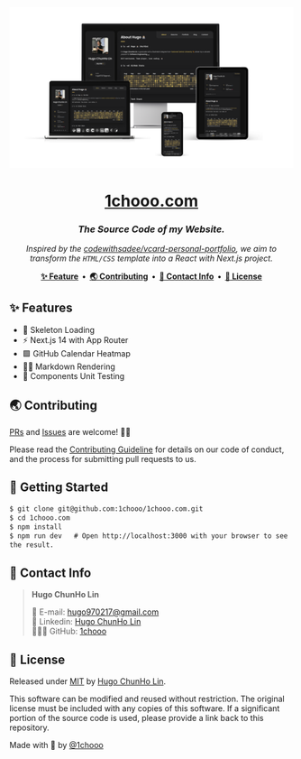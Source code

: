 <a href="https://1chooo.com">
  <img alt="1chooo.com Home Page" src="./apps/web/docs/imgs/cover_transparent_bg.png">
</a>

<h1 align="center"><a href="https://1chooo.com">1chooo.com</a></h1>

<h3 align="center">
    <b><i>The Source Code of my Website.</i></b>
</h3>

<p align="center">
    <i>Inspired by the <a href="https://github.com/codewithsadee/vcard-personal-portfolio">codewithsadee/vcard-personal-portfolio</a>, we aim to transform the <code>HTML/CSS</code> template into a React with Next.js project.</i>
</p>

<!-- <p align="center">
  <a href="#-features"><strong>✨ Feature</strong></a> ·
  <a href="#installation"><strong>Installation</strong></a> ·
  <a href="#deploy-your-own"><strong>Deploy Your Own</strong></a> ·
  <a href="#setting-up-locally"><strong>Setting Up Locally</strong></a> ·
  <a href="#tech-stack"><strong>Tech Stack</strong></a> ·
  <a href="#-contributing"><strong>🌏 Contributing</strong></a> ·
  <a href="#-contact-info"><strong>📲 Contact Info</strong></a> ·
  <a href="#-license"><strong>🪪 License</strong></a>
</p> -->

<p align="center">
<strong>
  <a href="#-features">✨ Feature</a>&nbsp;&nbsp;&bull;&nbsp;&nbsp;<a href="#-contributing">🌏 Contributing</a>&nbsp;&nbsp;&bull;&nbsp;&nbsp;<a href="#-contact-info">📲 Contact Info</a>&nbsp;&nbsp;&bull;&nbsp;&nbsp;<a href="#-license">🪪 License</a>
</strong>
</p>

## ✨ Features

- 🚧 Skeleton Loading
- ⚡️ Next.js 14 with App Router
- 🟩 GitHub Calendar Heatmap
- ✍🏻 Markdown Rendering
- 🧪 Components Unit Testing


<!-- <p align="center">
  <a href="https://github.com/steven-tey/novel/blob/main/LICENSE">
    <img src="https://img.shields.io/github/license/1chooo/1chooo.com?label=license&logo=github&color=blue&logoColor=fff&style=for-the-badge" alt="License" />
  </a>
  <a href="https://github.com/1chooo/1chooo.com"><img src="https://img.shields.io/github/stars/1chooo/1chooo.com?style=for-the-badge" alt="Novel.sh's GitHub repo"></a>
</p> -->



<!-- ## 🔨 Requirements

Node, recommended >=20.11.0 with corepack enabled
pnpm, recommended >=9.x
Visual Studio Code with recommended extensions
Optionally React Developer Tools -->

## 🌏 Contributing

[PRs](https://github.com/1chooo/1chooo.com/pulls) and [Issues](https://github.com/1chooo/1chooo.com/issues) are welcome! 🫵🏻

Please read the [Contributing Guideline](./CONTRIBUTING.md) for details on our code of conduct, and the process for submitting pull requests to us.

## 🔩 Getting Started

```shell
$ git clone git@github.com:1chooo/1chooo.com.git
$ cd 1chooo.com
$ npm install
$ npm run dev   # Open http://localhost:3000 with your browser to see the result.
```

## 📲 Contact Info

> **Hugo ChunHo Lin**
> 
> <aside>
>   📩 E-mail: <a href="mailto:hugo970217@gmail.com">hugo970217@gmail.com</a>
> <br>
>   🧳 Linkedin: <a href="https://www.linkedin.com/in/1chooo/">Hugo ChunHo Lin</a>
> <br>
>   👨🏻‍💻 GitHub: <a href="https://github.com/1chooo">1chooo</a>
>    
> </aside>

## 🪪 License

Released under [MIT](./LICENSE) by [Hugo ChunHo Lin](https://1chooo.com).

This software can be modified and reused without restriction.
The original license must be included with any copies of this software.
If a significant portion of the source code is used, please provide a link back to this repository.


Made with 🖤 by [@1chooo](https://1chooo.com)
